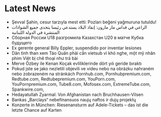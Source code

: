 # Latest News
-  Şevval Şahin, cesur tarzıyla mest etti: Pozları beğeni yağmuruna tutuldu!
-  الراعي في قداس مار مارون: إنقاذ البلاد يستدعي رئيسا يتحدى جميع الشواذات المنتشرة في الدولة اللبنانية
-  Сборная России U18 разгромила Казахстан U20 в матче Кубка будущего
-  Ex gerente general Billy Eppler, suspendido por inventar lesiones
-  Dân tình than xem Táo Quân phải cần vietsub vì khó nghe, một mỹ nhân phim Việt bị chê thoại như trả bài
-  Merve Özbey ile Kenan Koçak evliliklerinde dört yılı geride bıraktı
-  Pokud jste se jako nezletilí objevili ve videu nebo na obrázku nahraném nebo zobrazeném na stránkách Pornhub.com, Pornhubpremium.com, Redtube.com, Redtubepremium.com, YouPorn.com, YouPornpremium.com, Tube8.com, Mofosex.com, ExtremeTube.com, Spankwire.com,
-  Hedayatullah Zyarmal: Von Afghanistan nach Bruchhausen-Vilsen
-  Bankas „Barclays“ nebefinansuos naujų naftos ir dujų projektų
-  Konzerte in München: Riesenansturm auf Adele-Tickets – das ist die letzte Chance auf Karten
